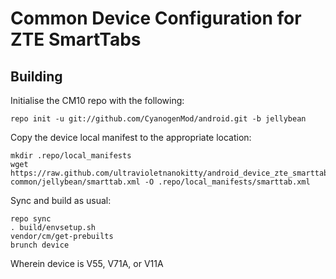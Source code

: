 Common Device Configuration for ZTE SmartTabs
===============

Building
---------------

Initialise the CM10 repo with the following:

    repo init -u git://github.com/CyanogenMod/android.git -b jellybean

Copy the device local manifest to the appropriate location:

	mkdir .repo/local_manifests
	wget https://raw.github.com/ultravioletnanokitty/android_device_zte_smarttab-common/jellybean/smarttab.xml -O .repo/local_manifests/smarttab.xml
	
Sync and build as usual:

	repo sync
	. build/envsetup.sh
	vendor/cm/get-prebuilts
	brunch device

Wherein device is V55, V71A, or V11A
